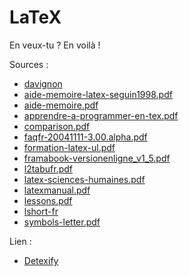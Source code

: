 # LaTeX
En veux-tu ? En voilà !

Sources :

* [davignon](https://dms.umontreal.ca/~davignon/MAT1720/latex/)
* [aide-memoire-latex-seguin1998.pdf](https://tex.loria.fr/general/aide-memoire-latex-seguin1998.pdf)
* [aide-memoire.pdf](http://www.edu.upmc.fr/c2i/ressources/latex/aide-memoire.pdf)
* [apprendre-a-programmer-en-tex.pdf](http://mirrors.ctan.org/info/apprendre-a-programmer-en-tex/output/apprendre-a-programmer-en-tex.pdf)
* [comparison.pdf](http://www.rtznet.nl/zink/comparison.pdf)
* [faqfr-20041111-3.00.alpha.pdf](http://faqfctt.fr.eu.org/3.00.alpha/faqfr-20041111-3.00.alpha.pdf)
* [formation-latex-ul.pdf](https://www.bibl.ulaval.ca/fichiers_site/services/formation-latex-ul.pdf)
* [framabook-versionenligne_v1_5.pdf](https://framabook.org/docs/latex/framabook-versionenligne_v1_5.pdf)
* [l2tabufr.pdf](http://mirrors.ctan.org/info/l2tabu/french/l2tabufr.pdf)
* [latex-sciences-humaines.pdf](http://tug.ctan.org/info/latex-sciences-humaines.pdf)
* [latexmanual.pdf](http://www.gang.umass.edu/~franz/latexmanual.pdf)
* [lessons.pdf](https://jacques-andre.fr/faqtypo/lessons.pdf)
* [lshort-fr](http://mirrors.ctan.org/info/lshort/french/lshort-fr.pdf)
* [symbols-letter.pdf](http://tug.ctan.org/info/symbols/comprehensive/symbols-letter.pdf)

Lien :

* [Detexify](http://detexify.kirelabs.org/classify.html)
